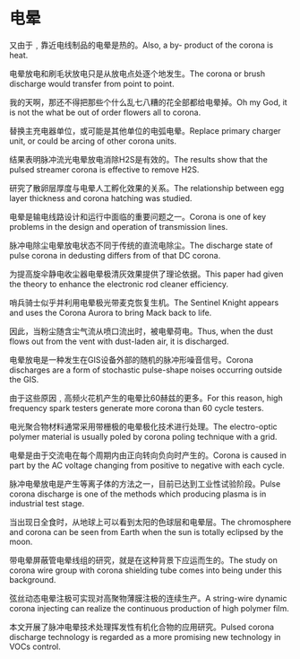 # 电晕

<p><span class="chinese">又由于﹐靠近电线制品的电晕是热的。</span><span class="english">Also, a by- product of the corona is heat.</span></p>

<p><span class="chinese">电晕放电和刷毛状放电只是从放电点处逐个地发生。</span><span class="english">The corona or brush discharge would transfer from point to point.</span></p>

<p><span class="chinese">我的天啊，那还不得把那些个什么乱七八糟的花全部都给电晕掉。</span><span class="english">Oh my God, it is not the what be out of order flowers all to corona.</span></p>

<p><span class="chinese">替换主充电器单位，或可能是其他单位的电弧电晕。</span><span class="english">Replace primary charger unit, or could be arcing of other corona units.</span></p>

<p><span class="chinese">结果表明脉冲流光电晕放电消除H2S是有效的。</span><span class="english">The results show that the pulsed streamer corona is effective to remove H2S.</span></p>

<p><span class="chinese">研究了散卵层厚度与电晕人工孵化效果的关系。</span><span class="english">The relationship between egg layer thickness and corona hatching was studied.</span></p>

<p><span class="chinese">电晕是输电线路设计和运行中面临的重要问题之一。</span><span class="english">Corona is one of key problems in the design and operation of transmission lines.</span></p>

<p><span class="chinese">脉冲电除尘电晕放电状态不同于传统的直流电除尘。</span><span class="english">The discharge state of pulse corona in dedusting differs from of that DC corona.</span></p>

<p><span class="chinese">为提高旋伞静电收尘器电晕极清灰效果提供了理论依据。</span><span class="english">This paper had given the theory to enhance the electronic rod cleaner efficiency.</span></p>

<p><span class="chinese">哨兵骑士似乎并利用电晕极光带麦克恢复生机。</span><span class="english">The Sentinel Knight appears and uses the Corona Aurora to bring Mack back to life.</span></p>

<p><span class="chinese">因此，当粉尘随含尘气流从喷口流出时，被电晕荷电。</span><span class="english">Thus, when the dust flows out from the vent with dust-laden air, it is discharged.</span></p>

<p><span class="chinese">电晕放电是一种发生在GIS设备外部的随机的脉冲形噪音信号。</span><span class="english">Corona discharges are a form of stochastic pulse-shape noises occurring outside the GIS.</span></p>

<p><span class="chinese">由于这些原因﹐高频火花机产生的电晕比60赫兹的更多。</span><span class="english">For this reason, high frequency spark testers generate more corona than 60 cycle testers.</span></p>

<p><span class="chinese">电光聚合物材料通常采用带栅极的电晕极化技术进行处理。</span><span class="english">The electro-optic polymer material is usually poled by corona poling technique with a grid.</span></p>

<p><span class="chinese">电晕是由于交流电在每个周期内由正向转向负向时产生的。</span><span class="english">Corona is caused in part by the AC voltage changing from positive to negative with each cycle.</span></p>

<p><span class="chinese">脉冲电晕放电是产生等离子体的方法之一，目前已达到工业性试验阶段。</span><span class="english">Pulse corona discharge is one of the methods which producing plasma is in industrial test stage.</span></p>

<p><span class="chinese">当出现日全食时，从地球上可以看到太阳的色球层和电晕层。</span><span class="english">The chromosphere and corona can be seen from Earth when the sun is totally eclipsed by the moon.</span></p>

<p><span class="chinese">带电晕屏蔽管电晕线组的研究，就是在这种背景下应运而生的。</span><span class="english">The study on corona wire group with corona shielding tube comes into being under this background.</span></p>

<p><span class="chinese">弦丝动态电晕注极可实现对高聚物薄膜注极的连续生产。</span><span class="english">A string-wire dynamic corona injecting can realize the continuous production of high polymer film.</span></p>

<p><span class="chinese">本文开展了脉冲电晕技术处理挥发性有机化合物的应用研究。</span><span class="english">Pulsed corona discharge technology is regarded as a more promising new technology in VOCs control.</span></p>

